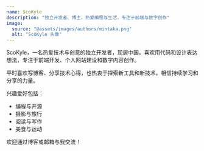 ```yaml
---
name: ScoKyle
description: "独立开发者、博主，热爱编程与生活，专注于前端与数字创作"
image:
  source: "@assets/images/authors/mintaka.png"
  alt: "ScoKyle 头像"
---
```


ScoKyle，一名热爱技术与创意的独立开发者，现居中国。喜欢用代码和设计表达想法，专注于前端开发、个人网站建设和数字内容创作。

平时喜欢写博客、分享技术心得，也热衷于探索新工具和新技术。相信持续学习和分享的力量。

兴趣爱好包括：
- 编程与开源
- 摄影与旅行
- 阅读与写作
- 美食与运动

欢迎通过博客或邮箱与我交流！

